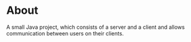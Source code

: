# About
A small Java project,
which consists of a server and a client and allows communication between users on their clients.
